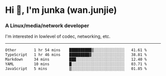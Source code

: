 
<h1 >Hi 👋, I'm junka (wan.junjie)</h1>
<h3 >A Linux/media/network developer</h3>


I'm interested in lowlevel of codec, networking, etc.


---

<!--START_SECTION:waka-->

```txt
Other        1 hr 54 mins    ██████████▒░░░░░░░░░░░░░░   41.61 %
TypeScript   1 hr 46 mins    █████████▓░░░░░░░░░░░░░░░   38.81 %
Markdown     34 mins         ███░░░░░░░░░░░░░░░░░░░░░░   12.40 %
YAML         10 mins         █░░░░░░░░░░░░░░░░░░░░░░░░   03.71 %
JavaScript   5 mins          ▒░░░░░░░░░░░░░░░░░░░░░░░░   01.85 %
```

<!--END_SECTION:waka-->
